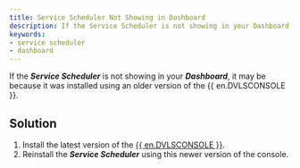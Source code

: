 ```yaml
---
title: Service Scheduler Not Showing in Dashboard
description: If the Service Scheduler is not showing in your Dashboard, it may be because it was installed using an older version of the Devolutions Server console.
keywords:
- service scheduler
- dashboard
---
```

If the ***Service Scheduler*** is not showing in your ***Dashboard***, it may be because it was installed using an older version of the {{ en.DVLSCONSOLE }}.

## Solution

1. Install the latest version of the [{{ en.DVLSCONSOLE }}](https://devolutions.net/server/home/download).
1. Reinstall the ***Service Scheduler*** using this newer version of the console.
